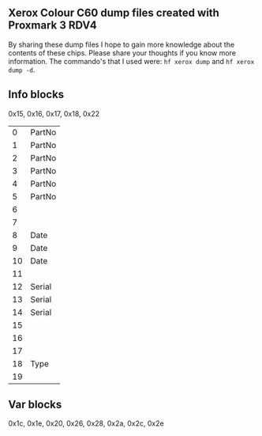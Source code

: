 Xerox Colour C60 dump files created with Proxmark 3 RDV4
---

By sharing these dump files I hope to gain more knowledge about the contents of these chips. Please share your thoughts if you know more information.
The commando's that I used were: `hf xerox dump` and `hf xerox dump -d`.

Info blocks
---
0x15, 0x16, 0x17, 0x18, 0x22

|     |       |
|-----|-------|
| 0   | PartNo|
| 1   | PartNo|
| 2   | PartNo|
| 3   | PartNo|
| 4   | PartNo|
| 5   | PartNo|
| 6   |       |
| 7   |       |
| 8   | Date  |
| 9   | Date  |
| 10  | Date  |
| 11  |       |
| 12  | Serial|
| 13  | Serial|
| 14  | Serial|
| 15  |       |
| 16  |       |
| 17  |       |
| 18  | Type  |
| 19  |       |

Var blocks
---
0x1c, 0x1e, 0x20, 0x26, 0x28, 0x2a, 0x2c, 0x2e

